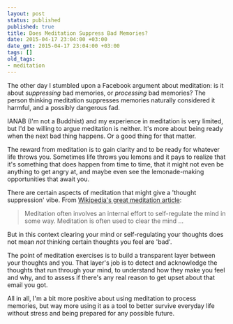 ```yaml
---
layout: post
status: published
published: true
title: Does Meditation Suppress Bad Memories?
date: 2015-04-17 23:04:00 +03:00
date_gmt: 2015-04-17 23:04:00 +03:00
tags: []
old_tags:
- meditation
---
```

The other day I stumbled upon a Facebook argument about meditation: is it
about *suppressing* bad memories, or *processing* bad memories? The person
thinking meditation suppresses memories naturally considered it harmful, and a
possibly dangerous fad.

IANAB (I'm not a Buddhist) and my experience in meditation is very limited, but
I'd be willing to argue meditation is neither. It's more about being ready when
the next bad thing happens. Or a good thing for that matter.

The reward from meditation is to gain clarity and to be ready for whatever life
throws you. Sometimes life throws you lemons and it pays to realize that it's 
something that does happen from time to time, that it might not even be 
anything to get angry at, and maybe even see the lemonade-making opportunities
that await you.

There are certain aspects of meditation that might give a 'thought suppression'
vibe. From 
[Wikipedia's great meditation article](http://en.wikipedia.org/wiki/Meditation):

<blockquote cite="http://en.wikipedia.org/wiki/Meditation">
  <p>Meditation often involves an internal effort to self-regulate the mind in 
     some way. Meditation is often used to clear the mind ...</p>
</blockquote>

But in this context clearing your mind or self-regulating your thoughts
does not mean *not* thinking certain thoughts you feel are 'bad'.

The point of meditation exercises is to build a transparent layer between your
thoughts and you. That layer's job is to detect and acknowledge the thoughts that run
through your mind, to understand how they make you feel and why, and to assess
if there's any real reason to get upset about that email you got.

All in all, I'm a bit more positive about using meditation to process memories,
but way more using it as a tool to better survive everyday life without stress
and being prepared for any possible future.